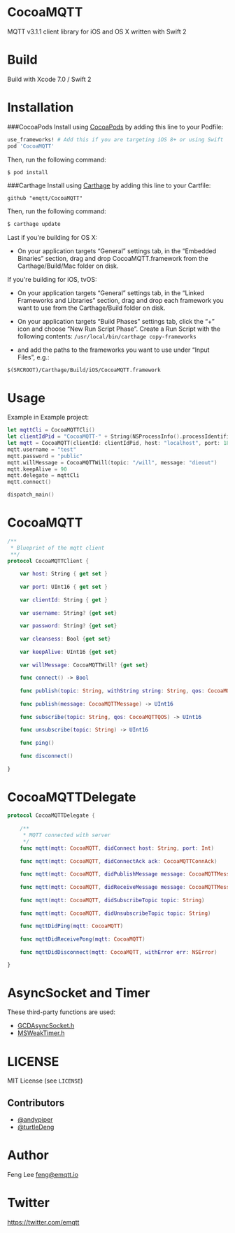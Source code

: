 CocoaMQTT
=========

MQTT v3.1.1 client library for iOS and OS X written with Swift 2


Build
=====

Build with Xcode 7.0 / Swift 2


Installation
=====
###CocoaPods
Install using [CocoaPods](http://cocoapods.org) by adding this line to your Podfile:

````ruby
use_frameworks! # Add this if you are targeting iOS 8+ or using Swift
pod 'CocoaMQTT'  
````
Then, run the following command:

```bash
$ pod install
```

###Carthage
Install using [Carthage](https://github.com/Carthage/Carthage) by adding this line to your Cartfile:

````
github "emqtt/CocoaMQTT"
````
Then, run the following command:

```bash
$ carthage update
```
Last if you're building for OS X:

- On your application targets “General” settings tab, in the “Embedded Binaries” section, drag and drop CocoaMQTT.framework from the Carthage/Build/Mac folder on disk.

If you're building for iOS, tvOS:

- On your application targets “General” settings tab, in the “Linked Frameworks and Libraries” section, drag and drop each framework you want to use from the Carthage/Build folder on disk.

- On your application targets “Build Phases” settings tab, click the “+” icon and choose “New Run Script Phase”. Create a Run Script with the following contents: 
`/usr/local/bin/carthage copy-frameworks`

- and add the paths to the frameworks you want to use under “Input Files”, e.g.:
```
$(SRCROOT)/Carthage/Build/iOS/CocoaMQTT.framework
```


Usage
=====

Example in Example project:

```swift
let mqttCli = CocoaMQTTCli()
let clientIdPid = "CocoaMQTT-" + String(NSProcessInfo().processIdentifier)
let mqtt = CocoaMQTT(clientId: clientIdPid, host: "localhost", port: 1883)
mqtt.username = "test"
mqtt.password = "public"
mqtt.willMessage = CocoaMQTTWill(topic: "/will", message: "dieout")
mqtt.keepAlive = 90
mqtt.delegate = mqttCli
mqtt.connect()

dispatch_main()
```


CocoaMQTT
==========

```swift
/**
 * Blueprint of the mqtt client
 **/
protocol CocoaMQTTClient {
    
    var host: String { get set }
    
    var port: UInt16 { get set }
    
    var clientId: String { get }
    
    var username: String? {get set}
    
    var password: String? {get set}
    
    var cleansess: Bool {get set}
    
    var keepAlive: UInt16 {get set}
    
    var willMessage: CocoaMQTTWill? {get set}
    
    func connect() -> Bool
    
    func publish(topic: String, withString string: String, qos: CocoaMQTTQOS) -> UInt16
    
    func publish(message: CocoaMQTTMessage) -> UInt16
    
    func subscribe(topic: String, qos: CocoaMQTTQOS) -> UInt16
    
    func unsubscribe(topic: String) -> UInt16
    
    func ping()
    
    func disconnect()
    
}
```


CocoaMQTTDelegate
=================

```swift
protocol CocoaMQTTDelegate {
    
    /**
     * MQTT connected with server
     */
    func mqtt(mqtt: CocoaMQTT, didConnect host: String, port: Int)
    
    func mqtt(mqtt: CocoaMQTT, didConnectAck ack: CocoaMQTTConnAck)
    
    func mqtt(mqtt: CocoaMQTT, didPublishMessage message: CocoaMQTTMessage, id: UInt16)
    
    func mqtt(mqtt: CocoaMQTT, didReceiveMessage message: CocoaMQTTMessage, id: UInt16 )
    
    func mqtt(mqtt: CocoaMQTT, didSubscribeTopic topic: String)
    
    func mqtt(mqtt: CocoaMQTT, didUnsubscribeTopic topic: String)
    
    func mqttDidPing(mqtt: CocoaMQTT)
    
    func mqttDidReceivePong(mqtt: CocoaMQTT)
    
    func mqttDidDisconnect(mqtt: CocoaMQTT, withError err: NSError)

}
```


AsyncSocket and Timer
=====================

These third-party functions are used:

* [GCDAsyncSocket.h](https://github.com/robbiehanson/CocoaAsyncSocket)
* [MSWeakTimer.h](https://github.com/mindsnacks/MSWeakTimer)


LICENSE
=======

MIT License (see `LICENSE`)

## Contributors

* [@andypiper](https://github.com/andypiper)
* [@turtleDeng](https://github.com/turtleDeng)


Author
======

Feng Lee <feng@emqtt.io>


Twitter
======

https://twitter.com/emqtt


